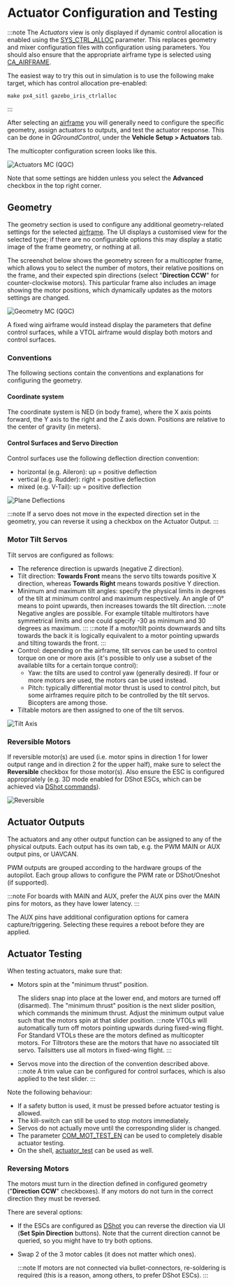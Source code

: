 # Actuator Configuration and Testing

:::note
The *Actuators* view is only displayed if dynamic control allocation is enabled using the [SYS_CTRL_ALLOC](../advanced_config/parameter_reference.md#SYS_CTRL_ALLOC) parameter.
This replaces geometry and mixer configuration files with configuration using parameters.
You should also ensure that the appropriate airframe type is selected using [CA_AIRFRAME](../advanced_config/parameter_reference.md#CA_AIRFRAME).

The easiest way to try this out in simulation is to use the following make target, which has control allocation pre-enabled:
```
make px4_sitl gazebo_iris_ctrlalloc
```
:::

After selecting an [airframe](../config/airframe.md) you will generally need to configure the specific geometry, assign actuators to outputs, and test the actuator response.
This can be done in *QGroundControl*, under the **Vehicle Setup > Actuators** tab.

The multicopter configuration screen looks like this.

![Actuators MC (QGC)](../../assets/config/actuators/qgc_actuators_mc_aux.png)

Note that some settings are hidden unless you select the **Advanced** checkbox in the top right corner.

## Geometry

The geometry section is used to configure any additional geometry-related settings for the selected [airframe](../config/airframe.md).
The UI displays a customised view for the selected type; if there are no configurable options this may display a static image of the frame geometry, or nothing at all.

The screenshot below shows the geometry screen for a multicopter frame, which allows you to select the number of motors, their relative positions on the frame, and their expected spin directions (select "**Direction CCW**" for counter-clockwise motors).
This particular frame also includes an image showing the motor positions, which dynamically updates as the motors settings are changed.

![Geometry MC (QGC)](../../assets/config/actuators/qgc_actuators_mc_geometry.png)

A fixed wing airframe would instead display the parameters that define control surfaces, while a VTOL airframe would display both motors and control surfaces.


### Conventions

The following sections contain the conventions and explanations for configuring the geometry.

#### Coordinate system

The coordinate system is NED (in body frame), where the X axis points forward, the Y axis to the right and the Z axis down.
Positions are relative to the center of gravity (in meters).

#### Control Surfaces and Servo Direction

Control surfaces use the following deflection direction convention:
- horizontal (e.g. Aileron): up = positive deflection
- vertical (e.g. Rudder): right = positive deflection
- mixed (e.g. V-Tail): up = positive deflection

![Plane Deflections](../../assets/config/actuators/plane_servo_convention.png)

:::note
If a servo does not move in the expected direction set in the geometry, you can reverse it using a checkbox on the Actuator Output.
:::


### Motor Tilt Servos

Tilt servos are configured as follows:
- The reference direction is upwards (negative Z direction).
- Tilt direction: **Towards Front** means the servo tilts towards positive X direction, whereas **Towards Right** means towards positive Y direction.
- Minimum and maximum tilt angles: specify the physical limits in degrees of the tilt at minimum control and maximum respectively.
  An angle of 0° means to point upwards, then increases towards the tilt direction.
  :::note
  Negative angles are possible. For example tiltable multirotors have symmetrical limits and one could specify -30 as minimum and 30 degrees as maximum.
  :::
  :::note
  If a motor/tilt points downwards and tilts towards the back it is logically equivalent to a motor pointing upwards and tilting towards the front.
  :::
- Control: depending on the airframe, tilt servos can be used to control torque on one or more axis (it's possible to only use a subset of the available tilts for a certain torque control):
  - Yaw: the tilts are used to control yaw (generally desired).
    If four or more motors are used, the motors can be used instead.
  - Pitch: typically differential motor thrust is used to control pitch, but some airframes require pitch to be controlled by the tilt servos.
    Bicopters are among those.
- Tiltable motors are then assigned to one of the tilt servos.

![Tilt Axis](../../assets/config/actuators/tilt_axis.png)


### Reversible Motors

If reversible motor(s) are used (i.e. motor spins in direction 1 for lower output range and in direction 2 for the upper half), make sure to select the **Reversible** checkbox for those motor(s).
Also ensure the ESC is configured appropriately (e.g. 3D mode enabled for DShot ESCs, which can be achieved via [DShot commands](../peripherals/dshot.md#commands)).

![Reversible](../../assets/config/actuators/qgc_geometry_reversible.png)


## Actuator Outputs

The actuators and any other output function can be assigned to any of the physical outputs.
Each output has its own tab, e.g. the PWM MAIN or AUX output pins, or UAVCAN.

PWM outputs are grouped according to the hardware groups of the autopilot.
Each group allows to configure the PWM rate or DShot/Oneshot (if supported).

:::note
For boards with MAIN and AUX, prefer the AUX pins over the MAIN pins for motors, as they have lower latency.
:::

The AUX pins have additional configuration options for camera capture/triggering.
Selecting these requires a reboot before they are applied.


## Actuator Testing

When testing actuators, make sure that:
- Motors spin at the "minimum thrust" position.

  The sliders snap into place at the lower end, and motors are turned off (disarmed).
  The "minimum thrust" position is the next slider position, which commands the minimum thrust.
  Adjust the minimum output value such that the motors spin at that slider position.
  :::note
  VTOLs will automatically turn off motors pointing upwards during fixed-wing flight.
  For Standard VTOLs these are the motors defined as multicopter motors.
  For Tiltrotors these are the motors that have no associated tilt servo.
  Tailsitters use all motors in fixed-wing flight.
  :::
- Servos move into the direction of the convention described above.
  :::note
  A trim value can be configured for control surfaces, which is also applied to the test slider.
  :::

Note the following behaviour:
- If a safety button is used, it must be pressed before actuator testing is allowed.
- The kill-switch can still be used to stop motors immediately.
- Servos do not actually move until the corresponding slider is changed.
- The parameter [COM_MOT_TEST_EN](../advanced_config/parameter_reference.md#COM_MOT_TEST_EN) can be used to completely disable actuator testing.
- On the shell, [actuator_test](../modules/modules_command.md#actuator-test) can be used as well.

### Reversing Motors

The motors must turn in the direction defined in configured geometry ("**Direction CCW**" checkboxes).
If any motors do not turn in the correct direction they must be reversed.

There are several options:
- If the ESCs are configured as [DShot](../peripherals/dshot.md) you can reverse the direction via UI (**Set Spin Direction** buttons).
  Note that the current direction cannot be queried, so you might have to try both options.
- Swap 2 of the 3 motor cables (it does not matter which ones).

  :::note
  If motors are not connected via bullet-connectors, re-soldering is required (this is a reason, among others, to prefer DShot ESCs).
  :::
